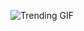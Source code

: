 ![Trending GIF](https://media2.giphy.com/media/v1.Y2lkPThiYjIxNzcyN3UzMWF1NWZlMnFpeGpmNDI5ZjZpN3lzdGF5dXlhaW1ocXo0eGk4OCZlcD12MV9naWZzX3NlYXJjaCZjdD1n/xUPGcEliCc7bETyfO8/giphy.gif)
